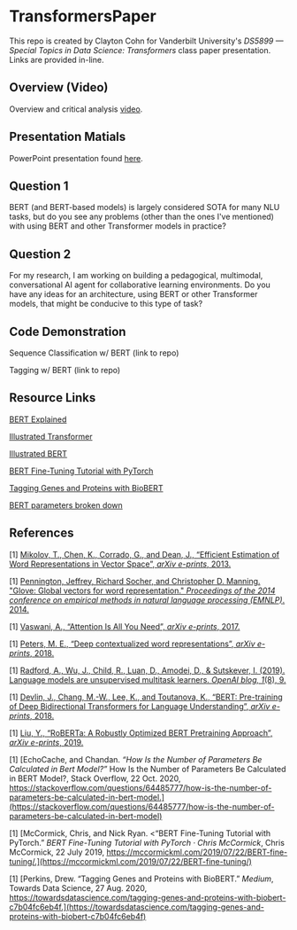 # TransformersPaper
This repo is created by Clayton Cohn for Vanderbilt University's _DS5899 — Special Topics in Data Science: Transformers_ class paper presentation. Links are provided in-line.

## Overview (Video)

Overview and critical analysis [video](https://youtu.be/mp2d08ZDRL8).

## Presentation Matials

PowerPoint presentation found [here](https://github.com/claytoncohn/TransformersPaper/blob/main/Overview.pptx).

## Question 1

BERT (and BERT-based models) is largely considered SOTA for many NLU tasks, but do you see any problems (other than the ones I've mentioned) with using BERT and other Transformer models in practice? 

## Question 2

For my research, I am working on building a pedagogical, multimodal, conversational AI agent for collaborative learning environments. Do you have any ideas for an architecture, using BERT or other Transformer models, that might be conducive to this type of task?

## Code Demonstration

Sequence Classification w/ BERT (link to repo)

Tagging w/ BERT (link to repo)

## Resource Links

[BERT Explained](https://medium.com/@samia.khalid/bert-explained-a-complete-guide-with-theory-and-tutorial-3ac9ebc8fa7c)

[Illustrated Transformer](https://jalammar.github.io/illustrated-transformer/)

[Illustrated BERT](https://jalammar.github.io/illustrated-bert/)

[BERT Fine-Tuning Tutorial with PyTorch](https://mccormickml.com/2019/07/22/BERT-fine-tuning/)

[Tagging Genes and Proteins with BioBERT](https://towardsdatascience.com/tagging-genes-and-proteins-with-biobert-c7b04fc6eb4f)

[BERT parameters broken down](https://stackoverflow.com/questions/64485777/how-is-the-number-of-parameters-be-calculated-in-bert-model)

## References

<a id="1">[1]</a>
[Mikolov, T., Chen, K., Corrado, G., and Dean, J., “Efficient Estimation of Word Representations in Vector Space”, <i>arXiv e-prints</i>, 2013.](https://arxiv.org/abs/1301.3781)

<a id="1">[1]</a>
[Pennington, Jeffrey, Richard Socher, and Christopher D. Manning. "Glove: Global vectors for word representation." <i>Proceedings of the 2014 conference on empirical methods in natural language processing (EMNLP)</i>. 2014.](https://aclanthology.org/D14-1162.pdf)

<a id="1">[1]</a> 
[Vaswani, A., “Attention Is All You Need”, <i>arXiv e-prints</i>, 2017.](https://arxiv.org/abs/1706.03762)

<a id="1">[1]</a>
[Peters, M. E., “Deep contextualized word representations”, <i>arXiv e-prints</i>, 2018.](https://arxiv.org/abs/1802.05365)

<a id="1">[1]</a> 
[Radford, A., Wu, J., Child, R., Luan, D., Amodei, D., & Sutskever, I. (2019). Language models are unsupervised multitask learners. <i>OpenAI blog, 1</i>(8), 9.](https://life-extension.github.io/2020/05/27/GPT%E6%8A%80%E6%9C%AF%E5%88%9D%E6%8E%A2/language-models.pdf)

<a id="1">[1]</a> 
[Devlin, J., Chang, M.-W., Lee, K., and Toutanova, K., “BERT: Pre-training of Deep Bidirectional Transformers for Language Understanding”, <i>arXiv e-prints</i>, 2018.](https://arxiv.org/abs/1810.04805)

<a id="1">[1]</a> 
[Liu, Y., “RoBERTa: A Robustly Optimized BERT Pretraining Approach”, <i>arXiv e-prints</i>, 2019.](https://arxiv.org/abs/1907.11692)

<a id="1">[1]</a> 
[EchoCache, and Chandan. <i>“How Is the Number of Parameters Be Calculated in Bert Model?”</i> How Is the Number of Parameters Be Calculated in BERT Model?, Stack Overflow, 22 Oct. 2020, https://stackoverflow.com/questions/64485777/how-is-the-number-of-parameters-be-calculated-in-bert-model.](https://stackoverflow.com/questions/64485777/how-is-the-number-of-parameters-be-calculated-in-bert-model)

<a id="1">[1]</a> 
[McCormick, Chris, and Nick Ryan. <“BERT Fine-Tuning Tutorial with PyTorch.” <i>BERT Fine-Tuning Tutorial with PyTorch · Chris McCormick</i>, Chris McCormick, 22 July 2019, https://mccormickml.com/2019/07/22/BERT-fine-tuning/.](https://mccormickml.com/2019/07/22/BERT-fine-tuning/)

<a id="1">[1]</a> 
[Perkins, Drew. “Tagging Genes and Proteins with BioBERT.” <i>Medium</i>, Towards Data Science, 27 Aug. 2020, https://towardsdatascience.com/tagging-genes-and-proteins-with-biobert-c7b04fc6eb4f.](https://towardsdatascience.com/tagging-genes-and-proteins-with-biobert-c7b04fc6eb4f)
